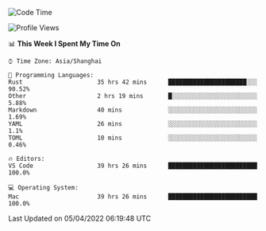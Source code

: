 <!--START_SECTION:waka-->
![Code Time](http://img.shields.io/badge/Code%20Time-1%2C201%20hrs%2012%20mins-blue)

![Profile Views](http://img.shields.io/badge/Profile%20Views-16-blue)

📊 **This Week I Spent My Time On** 

```text
⌚︎ Time Zone: Asia/Shanghai

💬 Programming Languages: 
Rust                     35 hrs 42 mins      ██████████████████████░░░   90.52% 
Other                    2 hrs 19 mins       █░░░░░░░░░░░░░░░░░░░░░░░░   5.88% 
Markdown                 40 mins             ░░░░░░░░░░░░░░░░░░░░░░░░░   1.69% 
YAML                     26 mins             ░░░░░░░░░░░░░░░░░░░░░░░░░   1.1% 
TOML                     10 mins             ░░░░░░░░░░░░░░░░░░░░░░░░░   0.46%

🔥 Editors: 
VS Code                  39 hrs 26 mins      █████████████████████████   100.0%

💻 Operating System: 
Mac                      39 hrs 26 mins      █████████████████████████   100.0%

```


 Last Updated on 05/04/2022 06:19:48 UTC
<!--END_SECTION:waka-->
